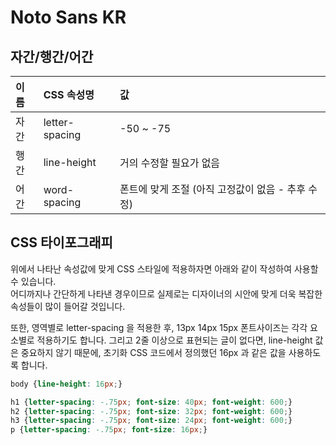 # Noto Sans KR

## 자간/행간/어간

| 이름 | CSS 속성명 | 값 |
| :--- | :--- | :--- |
| 자간 | letter-spacing | -50 ~ -75 |
| 행간 | line-height | 거의 수정할 필요가 없음 |
| 어간 | word-spacing | 폰트에 맞게 조절 \(아직 고정값이 없음 - 추후 수정\) |

## CSS 타이포그래피

위에서 나타난 속성값에 맞게 CSS 스타일에 적용하자면 아래와 같이 작성하여 사용할 수 있습니다.  
어디까지나 간단하게 나타낸 경우이므로 실제로는 디자이너의 시안에 맞게 더욱 복잡한 속성들이 많이 들어갈 것입니다.

또한, 영역별로 letter-spacing 을 적용한 후, 13px 14px 15px 폰트사이즈는 각각 요소별로 적용하기도 합니다. 그리고 2줄 이상으로 표현되는 글이 없다면, line-height 값은 중요하지 않기 때문에, 초기화 CSS 코드에서 정의했던 16px 과 같은 값을 사용하도록 합니다.

```css
body {line-height: 16px;}

h1 {letter-spacing: -.75px; font-size: 40px; font-weight: 600;}
h2 {letter-spacing: -.75px; font-size: 32px; font-weight: 600;}
h3 {letter-spacing: -.75px; font-size: 24px; font-weight: 600;}
p {letter-spacing: -.75px; font-size: 16px;}
```



